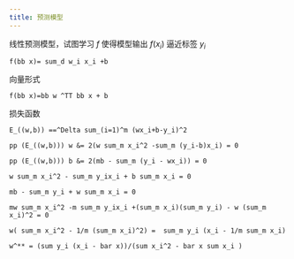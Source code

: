 ```yaml
---
title: 预测模型
---
```


线性预测模型，试图学习 $f$ 使得模型输出 $f(x_i)$ 逼近标签 $y_i$

```am
f(bb x)= sum_d w_i x_i +b
```

向量形式

```am
f(bb x)=bb w ^TT bb x + b
```

损失函数

```am
E_((w,b)) ==^Delta sum_(i=1)^m (wx_i+b-y_i)^2
```

```am
pp (E_((w,b))) w &= 2(w sum_m x_i^2 -sum_m (y_i-b)x_i) = 0

pp (E_((w,b))) b &= 2(mb - sum_m (y_i - wx_i)) = 0
```

```am
w sum_m x_i^2 - sum_m y_ix_i + b sum_m x_i = 0

mb - sum_m y_i + w sum_m x_i = 0
```

```am
mw sum_m x_i^2 -m sum_m y_ix_i +(sum_m x_i)(sum_m y_i) - w (sum_m x_i)^2 = 0
```

```am
w( sum_m x_i^2 - 1/m (sum_m x_i)^2) =  sum_m y_i (x_i - 1/m sum_m x_i)
```

```am
w^** = (sum y_i (x_i - bar x))/(sum x_i^2 - bar x sum x_i )
```

